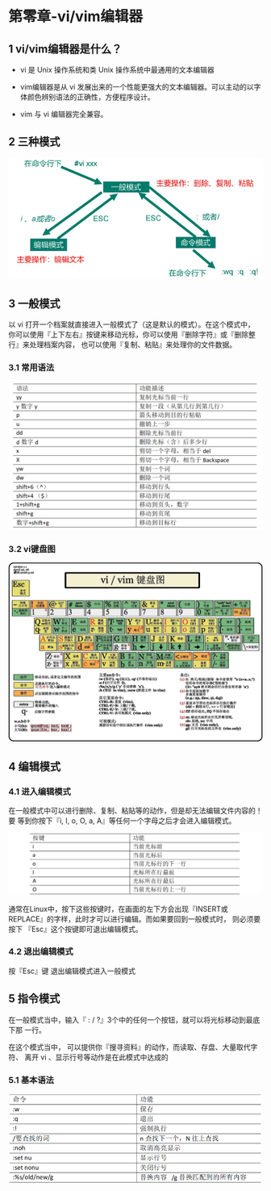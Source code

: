 # 第零章-vi/vim编辑器

## 1 vi/vim编辑器是什么？

* vi 是 Unix 操作系统和类 Unix 操作系统中最通用的文本编辑器

* vim编辑器是从 vi 发展出来的一个性能更强大的文本编辑器。可以主动的以字体颜色辨别语法的正确性，方便程序设计。

* vim 与 vi 编辑器完全兼容。 

## 2 三种模式

![](./images/img001.png)

## 3 一般模式

以 vi 打开一个档案就直接进入一般模式了（这是默认的模式）。在这个模式中， 你可以使用『上下左右』按键来移动光标，你可以使用『删除字符』或『删除整行』来处理档案内容， 也可以使用『复制、粘贴』来处理你的文件数据。

### 3.1 常用语法

![](./images/img002.png)

### 3.2 vi键盘图

![](images/img003.jpeg)

## 4 编辑模式

### 4.1 进入编辑模式

在一般模式中可以进行删除、复制、粘贴等的动作，但是却无法编辑文件内容的！要 等到你按下『i, I, o, O, a, A』等任何一个字母之后才会进入编辑模式。 

![](images/img004.png)

通常在Linux中，按下这些按键时，在画面的左下方会出现『INSERT或 REPLACE』的字样，此时才可以进行编辑。而如果要回到一般模式时， 则必须要按下 『Esc』这个按键即可退出编辑模式。

### 4.2 退出编辑模式

按『Esc』键 退出编辑模式进入一般模式

## 5 指令模式

在一般模式当中，输入『 : / ?』3个中的任何一个按钮，就可以将光标移动到最底下那 一行。

在这个模式当中， 可以提供你『搜寻资料』的动作，而读取、存盘、大量取代字符、 离开 vi 、显示行号等动作是在此模式中达成的

### 5.1 基本语法

![](images/img005.png)
